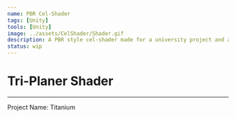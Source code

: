 ```yaml
---
name: PBR Cel-Shader
tags: [Unity]
tools: [Unity]
image: ../assets/CelShader/Shader.gif
description: A PBR style cel-shader made for a university project and as a reusable asset
status: wip
---
```


# **Tri-Planer Shader**

---

Project Name: Titanium